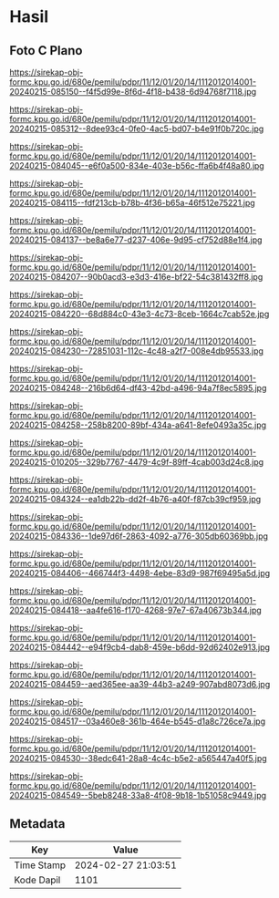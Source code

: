 # Hasil

## Foto C Plano

https://sirekap-obj-formc.kpu.go.id/680e/pemilu/pdpr/11/12/01/20/14/1112012014001-20240215-085150--f4f5d99e-8f6d-4f18-b438-6d94768f7118.jpg

https://sirekap-obj-formc.kpu.go.id/680e/pemilu/pdpr/11/12/01/20/14/1112012014001-20240215-085312--8dee93c4-0fe0-4ac5-bd07-b4e91f0b720c.jpg

https://sirekap-obj-formc.kpu.go.id/680e/pemilu/pdpr/11/12/01/20/14/1112012014001-20240215-084045--e6f0a500-834e-403e-b56c-ffa6b4f48a80.jpg

https://sirekap-obj-formc.kpu.go.id/680e/pemilu/pdpr/11/12/01/20/14/1112012014001-20240215-084115--fdf213cb-b78b-4f36-b65a-46f512e75221.jpg

https://sirekap-obj-formc.kpu.go.id/680e/pemilu/pdpr/11/12/01/20/14/1112012014001-20240215-084137--be8a6e77-d237-406e-9d95-cf752d88e1f4.jpg

https://sirekap-obj-formc.kpu.go.id/680e/pemilu/pdpr/11/12/01/20/14/1112012014001-20240215-084207--90b0acd3-e3d3-416e-bf22-54c381432ff8.jpg

https://sirekap-obj-formc.kpu.go.id/680e/pemilu/pdpr/11/12/01/20/14/1112012014001-20240215-084220--68d884c0-43e3-4c73-8ceb-1664c7cab52e.jpg

https://sirekap-obj-formc.kpu.go.id/680e/pemilu/pdpr/11/12/01/20/14/1112012014001-20240215-084230--72851031-112c-4c48-a2f7-008e4db95533.jpg

https://sirekap-obj-formc.kpu.go.id/680e/pemilu/pdpr/11/12/01/20/14/1112012014001-20240215-084248--216b6d64-df43-42bd-a496-94a7f8ec5895.jpg

https://sirekap-obj-formc.kpu.go.id/680e/pemilu/pdpr/11/12/01/20/14/1112012014001-20240215-084258--258b8200-89bf-434a-a641-8efe0493a35c.jpg

https://sirekap-obj-formc.kpu.go.id/680e/pemilu/pdpr/11/12/01/20/14/1112012014001-20240215-010205--329b7767-4479-4c9f-89ff-4cab003d24c8.jpg

https://sirekap-obj-formc.kpu.go.id/680e/pemilu/pdpr/11/12/01/20/14/1112012014001-20240215-084324--ea1db22b-dd2f-4b76-a40f-f87cb39cf959.jpg

https://sirekap-obj-formc.kpu.go.id/680e/pemilu/pdpr/11/12/01/20/14/1112012014001-20240215-084336--1de97d6f-2863-4092-a776-305db60369bb.jpg

https://sirekap-obj-formc.kpu.go.id/680e/pemilu/pdpr/11/12/01/20/14/1112012014001-20240215-084406--466744f3-4498-4ebe-83d9-987f69495a5d.jpg

https://sirekap-obj-formc.kpu.go.id/680e/pemilu/pdpr/11/12/01/20/14/1112012014001-20240215-084418--aa4fe616-f170-4268-97e7-67a40673b344.jpg

https://sirekap-obj-formc.kpu.go.id/680e/pemilu/pdpr/11/12/01/20/14/1112012014001-20240215-084442--e94f9cb4-dab8-459e-b6dd-92d62402e913.jpg

https://sirekap-obj-formc.kpu.go.id/680e/pemilu/pdpr/11/12/01/20/14/1112012014001-20240215-084459--aed365ee-aa39-44b3-a249-907abd8073d6.jpg

https://sirekap-obj-formc.kpu.go.id/680e/pemilu/pdpr/11/12/01/20/14/1112012014001-20240215-084517--03a460e8-361b-464e-b545-d1a8c726ce7a.jpg

https://sirekap-obj-formc.kpu.go.id/680e/pemilu/pdpr/11/12/01/20/14/1112012014001-20240215-084530--38edc641-28a8-4c4c-b5e2-a565447a40f5.jpg

https://sirekap-obj-formc.kpu.go.id/680e/pemilu/pdpr/11/12/01/20/14/1112012014001-20240215-084549--5beb8248-33a8-4f08-9b18-1b51058c9449.jpg


## Metadata

| Key        | Value               |
| ---------- | ------------------- |
| Time Stamp | 2024-02-27 21:03:51 |
| Kode Dapil | 1101                |



